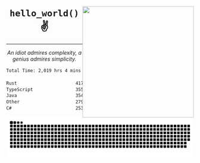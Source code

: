 <div text-align="center">
    <img src="https://i.imgur.com/h1q15Kt.gife" align="right" width="299" height="299">
    <h1 align="center"><code>hello_world()</code> ✌️</h1>
    <hr>
    <p align="center"><i>An idiot admires complexity, a genius admires simplicity.</i></p>
</div>

<!--START_SECTION:waka-->

```txt
Total Time: 2,019 hrs 4 mins

Rust                      417 hrs 29 mins ████▓░░░░░░░░░░░░░░░░░░░░   18.17 %
TypeScript                355 hrs 51 mins ████░░░░░░░░░░░░░░░░░░░░░   15.48 %
Java                      354 hrs 1 min   ████░░░░░░░░░░░░░░░░░░░░░   15.40 %
Other                     279 hrs 10 mins ███░░░░░░░░░░░░░░░░░░░░░░   12.15 %
C#                        253 hrs 12 mins ██▓░░░░░░░░░░░░░░░░░░░░░░   11.02 %
```

<!--END_SECTION:waka-->

<picture>
  <source media="(prefers-color-scheme: dark)" srcset="https://raw.githubusercontent.com/Somfic/Somfic/main/github-contribution-grid-snake-dark.svg">
  <source media="(prefers-color-scheme: light)" srcset="https://raw.githubusercontent.com/Somfic/Somfic/main/github-contribution-grid-snake.svg">
  <img alt="github contribution grid snake animation" src="https://raw.githubusercontent.com/Somfic/Somfic/main/github-contribution-grid-snake.svg">
</picture>
